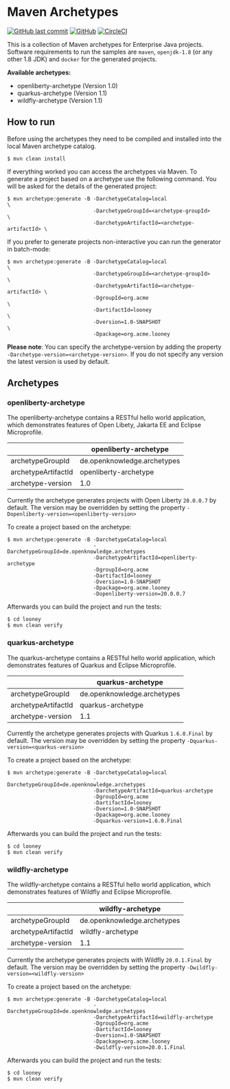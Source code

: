# Maven Archetypes

[![GitHub last commit](https://img.shields.io/github/last-commit/stephan-mueller/maven-archetype)](https://github.com/stephan-mueller/maven-archetype/commits) 
[![GitHub](https://img.shields.io/github/license/stephan-mueller/maven-archetype)](https://github.com/stephan-mueller/maven-archetype/blob/master/LICENSE)
[![CircleCI](https://circleci.com/gh/stephan-mueller/maven-archetype.svg?style=shield)](https://app.circleci.com/pipelines/github/stephan-mueller/maven-archetype)

This is a collection of Maven archetypes for Enterprise Java projects. Software requirements to run the samples are `maven`, `openjdk-1.8` (or any other 1.8 JDK) and `docker` for the generated projects.


**Available archetypes:**
* openliberty-archetype (Version 1.0)
* quarkus-archetype (Version 1.1)
* wildfly-archetype (Version 1.1)

## How to run

Before using the archetypes they need to be compiled and installed into the local Maven archetype catalog.

```shell script
$ mvn clean install
```

If everything worked you can access the archetypes via Maven. To generate a project based on a archetype use the following command. You will be asked for the details of the generated project:
```shell script
$ mvn archetype:generate -B -DarchetypeCatalog=local                     \ 
                            -DarchetypeGroupId=<archetype-groupId>       \
                            -DarchetypeArtifactId=<archetype-artifactId> \ 
```

If you prefer to generate projects non-interactive you can run the generator in batch-mode:  
```shell script
$ mvn archetype:generate -B -DarchetypeCatalog=local                     \ 
                            -DarchetypeGroupId=<archetype-groupId>       \
                            -DarchetypeArtifactId=<archetype-artifactId> \ 
                            -DgroupId=org.acme                           \ 
                            -DartifactId=looney                          \
                            -Dversion=1.0-SNAPSHOT                       \
                            -Dpackage=org.acme.looney
```

**Please note**: You can specify the archetype-version by adding the property `-Darchetype-version=<archetype-version>`. If you do not specify any version the latest version is used by default.

## Archetypes

### openliberty-archetype

The openliberty-archetype contains a RESTful hello world application, which demonstrates features of Open Libety, Jakarta EE and Eclipse Microprofile.

|                     | openliberty-archetype       |
|---------------------|-----------------------------|
| archetypeGroupId    | de.openknowledge.archetypes |
| archetypeArtifactId | openliberty-archetype       |
| archetype-version   | 1.0                         |


Currently the archetype generates projects with Open Liberty `20.0.0.7` by default. The version may be overridden by setting the property `-Dopenliberty-version=<openliberty-version>` 

To create a project based on the archetype:
```shell script
$ mvn archetype:generate -B -DarchetypeCatalog=local 
                            -DarchetypeGroupId=de.openknowledge.archetypes
                            -DarchetypeArtifactId=openliberty-archetype 
                            -DgroupId=org.acme 
                            -DartifactId=looney
                            -Dversion=1.0-SNAPSHOT
                            -Dpackage=org.acme.looney
                            -Dopenliberty-version=20.0.0.7
```

Afterwards you can build the project and run the tests: 
```shell script
$ cd looney
$ mvn clean verify
```

### quarkus-archetype

The quarkus-archetype contains a RESTful hello world application, which demonstrates features of Quarkus and Eclipse Microprofile.

|                     | quarkus-archetype           |
|---------------------|-----------------------------|
| archetypeGroupId    | de.openknowledge.archetypes |
| archetypeArtifactId | quarkus-archetype           |
| archetype-version   | 1.1                         |


Currently the archetype generates projects with Quarkus `1.6.0.Final` by default. The version may be overridden by setting the property `-Dquarkus-version=<quarkus-version>` 

To create a project based on the archetype:
```shell script
$ mvn archetype:generate -B -DarchetypeCatalog=local 
                            -DarchetypeGroupId=de.openknowledge.archetypes
                            -DarchetypeArtifactId=quarkus-archetype 
                            -DgroupId=org.acme 
                            -DartifactId=looney
                            -Dversion=1.0-SNAPSHOT
                            -Dpackage=org.acme.looney
                            -Dquarkus-version=1.6.0.Final
```

Afterwards you can build the project and run the tests: 
```shell script
$ cd looney
$ mvn clean verify
```

### wildfly-archetype

The wildfly-archetype contains a RESTful hello world application, which demonstrates features of Wildfly and Eclipse Microprofile.

|                     | wildfly-archetype           |
|---------------------|-----------------------------|
| archetypeGroupId    | de.openknowledge.archetypes |
| archetypeArtifactId | wildfly-archetype           |
| archetype-version   | 1.1                         |


Currently the archetype generates projects with Wildfly `20.0.1.Final` by default. The version may be overridden by setting 
the property `-Dwildfly-version=<wildfly-version>` 

To create a project based on the archetype:
```shell script
$ mvn archetype:generate -B -DarchetypeCatalog=local  
                            -DarchetypeGroupId=de.openknowledge.archetypes
                            -DarchetypeArtifactId=wildfly-archetype
                            -DgroupId=org.acme 
                            -DartifactId=looney
                            -Dversion=1.0-SNAPSHOT
                            -Dpackage=org.acme.looney
                            -Dwildfly-version=20.0.1.Final
```

Afterwards you can build the project and run the tests: 
```shell script
$ cd looney
$ mvn clean verify
```
